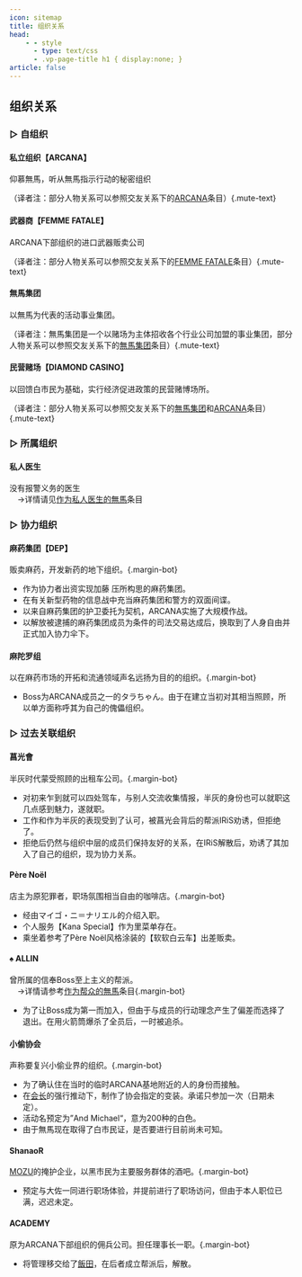 ```yaml
---
icon: sitemap
title: 组织关系
head:
    - - style
      - type: text/css
      - .vp-page-title h1 { display:none; }
article: false
---
```

## <div class="text-bg-grey"> 组织关系 <i class="fa-solid fa-sitemap" style="color: lightSteelblue"></i></div>

### <div class="text-bg-blue"> ▷ 自组织 </div>

#### <span class="underline-blue"><i class="fa-solid fa-moon"></i> 私立组织【ARCANA】</span> 
仰慕無馬，听从無馬指示行动的秘密组织 

（译者注：部分人物关系可以参照交友关系下的[ARCANA][arcana]条目）{.mute-text}

#### <span class="underline-blue"><i class="fa-solid fa-gun"></i> 武器商【FEMME FATALE】</span>
ARCANA下部组织的进口武器贩卖公司 

（译者注：部分人物关系可以参照交友关系下的[FEMME FATALE][ff]条目）{.mute-text}

#### <span class="underline-blue"><i class="fa-solid fa-crown"></i> 無馬集团&ensp;</span>
以無馬为代表的活动事业集团。

（译者注：無馬集团是一个以赌场为主体招收各个行业公司加盟的事业集团，部分人物关系可以参照交友关系下的[無馬集团][nsm-group]条目）{.mute-text}

#### <span class="underline-blue"><i class="fa-solid fa-gem"></i> 民营赌场【DIAMOND CASINO】</span>
以回馈白市民为基础，实行经济促进政策的民营赌博场所。

（译者注：部分人物关系可以参照交友关系下的[無馬集团][nsm-group]和[ARCANA][arcana]条目）{.mute-text}


### <div class="text-bg-blue"> ▷ 所属组织 </div>

#### <span class="underline-blue"><i class="fa-solid fa-stethoscope"></i> 私人医生&ensp;</span>
没有报警义务的医生 <br>
&emsp;→详情请见[作为私人医生的無馬](./index.html#▷-作为私人医生的無馬)条目
<br>

### <div class="text-bg-blue"> ▷ 协力组织 </div>

#### <span class="underline-blue"><i class="fa-solid fa-flask"></i> 麻药集团【DEP】</span>
<div>
<CollapsableText label="＞剧情" margin="20px 0 0 0">
  <component is="div" class="collapsed-border">
    
  贩卖麻药，开发新药的地下组织。{.margin-bot}
  - 作为协力者出资实现<Anchor href="katou">加藤 压</Anchor>所构思的麻药集团。
  - 在有关新型药物的信息战中充当麻药集团和警方的双面间谍。
  - 以来自麻药集团的护卫委托为契机，ARCANA实施了大规模作战。
  - 以解放被逮捕的麻药集团成员为条件的司法交易达成后，换取到了人身自由并正式加入协力伞下。

  </component>
</CollapsableText>
</div>

#### <span class="underline-blue"><i class="fa-solid fa-cannabis"></i> 麻陀罗组&ensp;</span>
<div>
<CollapsableText label="＞剧情" margin="20px 0 0 0">
  <component is="div" class="collapsed-border">
    
  以在麻药市场的开拓和流通领域声名远扬为目的的组织。{.margin-bot}
  - Boss为ARCANA成员之一的<Anchor href="tarachan">タラちゃん</Anchor>。由于在建立当初对其相当照顾，所以单方面称呼其为自己的傀儡组织。

  </component>
</CollapsableText>
</div>

### <div class="text-bg-blue"> ▷ 过去关联组织 </div>
#### <span class="underline-blue"><i class="fa-solid fa-car"></i> 菖光會&ensp;</span>
<div>
<CollapsableText label="＞剧情" margin="20px 0 0 0">
  <component is="div" class="collapsed-border">
    
  半灰时代蒙受照顾的出租车公司。{.margin-bot}
  - 对初来乍到就可以四处驾车，与别人交流收集情报，半灰的身份也可以就职这几点感到魅力，遂就职。
  - 工作和作为半灰的表现受到了认可，被菖光会背后的帮派<Anchor href="iris">IRiS</Anchor>劝诱，但拒绝了。
  - 拒绝后仍然与组织中层的成员们保持友好的关系，在<Anchor href="iris">IRiS</Anchor>解散后，劝诱了其加入了自己的组织，现为协力关系。

  </component>
</CollapsableText>
</div>

#### <span class="underline-blue"><i class="fa-solid fa-mug-hot"></i> Père Noël&ensp;</span>
<div>
<CollapsableText label="＞剧情" margin="20px 0 0 0">
  <component is="div" class="collapsed-border">
    
  店主为原犯罪者，职场氛围相当自由的咖啡店。{.margin-bot}
  - 经由<Anchor href="narieru">マイゴ・ニ＝ナリエル</Anchor>的介绍入职。
  - 个人服务【Kana Special】作为里菜单存在。
  - 乘坐着参考了Père Noël风格涂装的【软软白云车】出差贩卖。

  </component>
</CollapsableText>
</div>

#### <span class="underline-blue">♠️ ALLIN&ensp;</span>
<div>
<CollapsableText label="＞剧情" margin="20px 0 0 0">
  <component is="div" class="collapsed-border">
    
  曾所属的信奉Boss至上主义的帮派。  
  &emsp;→详情请参考[作为帮众的無馬](./index.html#▷-作为帮众的無馬)条目{.margin-bot}
  - 为了让Boss成为第一而加入，但由于与成员的行动理念产生了偏差而选择了退出。在用火箭筒爆杀了全员后，一时被追杀。

  </component>
</CollapsableText>
</div>

#### <span class="underline-blue"><i class="fa-solid fa-face-surprise"></i> 小偷协会&ensp;</span>
<div>
<CollapsableText label="＞剧情" margin="20px 0 0 0">
  <component is="div" class="collapsed-border">
    
  声称要复兴小偷业界的组织。{.margin-bot}
  - 为了确认住在当时的临时<Anchor href="arcana">ARCANA</Anchor>基地附近的人的身份而接触。
  - 在[会长](# "音鳴 ミックス")的强行推动下，制作了协会指定的变装。承诺只参加一次（日期未定）。
  - 活动名预定为”And Michael“，意为200种的白色。
  - 由于無馬现在取得了白市民证，是否要进行目前尚未可知。

  </component>
</CollapsableText>
</div>

#### <span class="underline-blue"><i class="fa-solid fa-champagne-glasses"></i> ShanaoR&ensp;</span>
<div>
<CollapsableText label="＞剧情" margin="20px 0 0 0">
  <component is="div" class="collapsed-border">
    
  [MOZU][mozu]的掩护企业，以黑市民为主要服务群体的酒吧。{.margin-bot}
  - 预定与<Anchor href="taisa">大佐</Anchor>一同进行职场体验，并提前进行了职场访问，但由于本人职位已满，迟迟未定。

  </component>
</CollapsableText>
</div>

#### <span class="underline-blue"><i class="fa-solid fa-person-rifle"></i> ACADEMY&ensp;</span>
<div>
<CollapsableText label="＞剧情" margin="20px 0 0 0">
  <component is="div" class="collapsed-border">
    
  原为<Anchor href="arcana">ARCANA</Anchor>下部组织的佣兵公司。担任理事长一职。{.margin-bot}
  - 将管理移交给了<a href="#" title="飯田 けんつ">飯田</a>，在后者成立帮派后，解散。

  </component>
</CollapsableText>
</div>

<br>

[mozu]: /wiki/friendship/gang/mozu.html "MOZU"
[nsm-group]: ./friendship/self/nsm-group.html
[arcana]: ./friendship/self/arcana.html
[ff]: ./friendship/self/femme-fatale.html